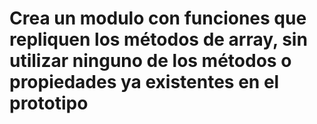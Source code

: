 # Crea un modulo con funciones que repliquen los métodos de array, sin utilizar ninguno de los métodos o propiedades ya existentes en el prototipo
